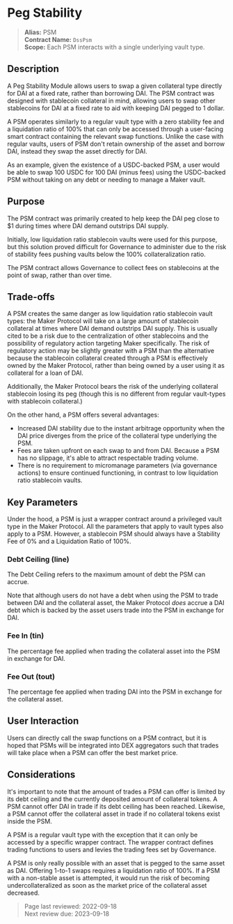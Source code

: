 # Peg Stability

>**Alias:** PSM  
>**Contract Name:** `DssPsm`  
>**Scope:** Each PSM interacts with a single underlying vault type.  

## Description

A Peg Stability Module allows users to swap a given collateral type directly for DAI at a fixed rate, rather than borrowing DAI. The PSM contract was designed with stablecoin collateral in mind, allowing users to swap other stablecoins for DAI at a fixed rate to aid with keeping DAI pegged to 1 dollar.

A PSM operates similarly to a regular vault type with a zero stability fee and a liquidation ratio of 100% that can only be accessed through a user-facing smart contract containing the relevant swap functions. Unlike the case with regular vaults, users of PSM don't retain ownership of the asset and borrow DAI, instead they swap the asset directly for DAI.

As an example, given the existence of a USDC-backed PSM, a user would be able to swap 100 USDC for 100 DAI \(minus fees\) using the USDC-backed PSM without taking on any debt or needing to manage a Maker vault.

## Purpose

The PSM contract was primarily created to help keep the DAI peg close to $1 during times where DAI demand outstrips DAI supply.

Initially, low liquidation ratio stablecoin vaults were used for this purpose, but this solution proved difficult for Governance to administer due to the risk of stability fees pushing vaults below the 100% collateralization ratio.

The PSM contract allows Governance to collect fees on stablecoins at the point of swap, rather than over time.

## Trade-offs

A PSM creates the same danger as low liquidation ratio stablecoin vault types: the Maker Protocol will take on a large amount of stablecoin collateral at times where DAI demand outstrips DAI supply. This is usually cited to be a risk due to the centralization of other stablecoins and the possibility of regulatory action targeting Maker specifically. The risk of regulatory action may be slightly greater with a PSM than the alternative because the stablecoin collateral created through a PSM is effectively owned by the Maker Protocol, rather than being owned by a user using it as collateral for a loan of DAI.

Additionally, the Maker Protocol bears the risk of the underlying collateral stablecoin losing its peg \(though this is no different from regular vault-types with stablecoin collateral.\)

On the other hand, a PSM offers several advantages:

* Increased DAI stability due to the instant arbitrage opportunity when the DAI price diverges from the price of the collateral type underlying the PSM.
* Fees are taken upfront on each swap to and from DAI. Because a PSM has no slippage, it's able to attract respectable trading volume.
* There is no requirement to micromanage parameters \(via governance actions\) to ensure continued functioning, in contrast to low liquidation ratio stablecoin vaults.

## Key Parameters

Under the hood, a PSM is just a wrapper contract around a privileged vault type in the Maker Protocol. All the parameters that apply to vault types also apply to a PSM. However, a stablecoin PSM should always have a Stability Fee of 0% and a Liquidation Ratio of 100%.

### Debt Ceiling \(line\)

The Debt Ceiling refers to the maximum amount of debt the PSM can accrue.

Note that although users do not have a debt when using the PSM to trade between DAI and the collateral asset, the Maker Protocol _does_ accrue a DAI debt which is backed by the asset users trade into the PSM in exchange for DAI.

### Fee In \(tin\)

The percentage fee applied when trading the collateral asset into the PSM in exchange for DAI.

### Fee Out \(tout\)

The percentage fee applied when trading DAI into the PSM in exchange for the collateral asset.

## User Interaction

Users can directly call the swap functions on a PSM contract, but it is hoped that PSMs will be integrated into DEX aggregators such that trades will take place when a PSM can offer the best market price.

## Considerations

It's important to note that the amount of trades a PSM can offer is limited by its debt ceiling and the currently deposited amount of collateral tokens. A PSM cannot offer DAI in trade if its debt ceiling has been reached. Likewise, a PSM cannot offer the collateral asset in trade if no collateral tokens exist inside the PSM.

A PSM is a regular vault type with the exception that it can only be accessed by a specific wrapper contract. The wrapper contract defines trading functions to users and levies the trading fees set by Governance.

A PSM is only really possible with an asset that is pegged to the same asset as DAI. Offering 1-to-1 swaps requires a liquidation ratio of 100%. If a PSM with a non-stable asset is attempted, it would run the risk of becoming undercollateralized as soon as the market price of the collateral asset decreased.

>Page last reviewed: 2022-09-18  
>Next review due: 2023-09-18  

